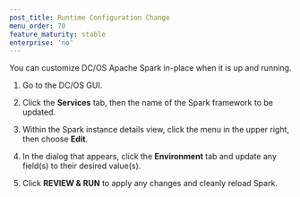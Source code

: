 ```yaml
---
post_title: Runtime Configuration Change
menu_order: 70
feature_maturity: stable
enterprise: 'no'
---
```


You can customize DC/OS Apache Spark in-place when it is up and running.

1.  Go to the DC/OS GUI.

1.  Click the **Services** tab, then the name of the Spark
framework to be updated.

1.  Within the Spark instance details view, click the menu in the upper right, then choose **Edit**.

1.  In the dialog that appears, click the **Environment** tab and update any field(s) to their desired value(s).

1.  Click **REVIEW & RUN** to apply any changes and cleanly reload Spark.

